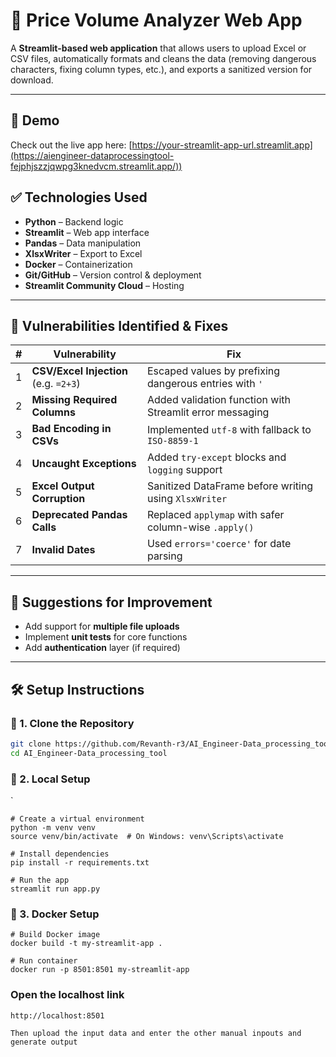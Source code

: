 # 🧾 Price Volume Analyzer Web App

A **Streamlit-based web application** that allows users to upload Excel or CSV files, automatically formats and cleans the data (removing dangerous characters, fixing column types, etc.), and exports a sanitized version for download.

---
## 🚀 Demo

Check out the live app here: [https://your-streamlit-app-url.streamlit.app](https://aiengineer-dataprocessingtool-fejphjszzjqwpg3knedvcm.streamlit.app/))

## ✅ Technologies Used

- **Python** – Backend logic  
- **Streamlit** – Web app interface  
- **Pandas** – Data manipulation  
- **XlsxWriter** – Export to Excel  
- **Docker** – Containerization  
- **Git/GitHub** – Version control & deployment  
- **Streamlit Community Cloud** – Hosting

---

## 🔐 Vulnerabilities Identified & Fixes

| # | Vulnerability | Fix |
|---|---------------|-----|
| 1 | **CSV/Excel Injection** (e.g. `=2+3`) | Escaped values by prefixing dangerous entries with `'` |
| 2 | **Missing Required Columns** | Added validation function with Streamlit error messaging |
| 3 | **Bad Encoding in CSVs** | Implemented `utf-8` with fallback to `ISO-8859-1` |
| 4 | **Uncaught Exceptions** | Added `try-except` blocks and `logging` support |
| 5 | **Excel Output Corruption** | Sanitized DataFrame before writing using `XlsxWriter` |
| 6 | **Deprecated Pandas Calls** | Replaced `applymap` with safer column-wise `.apply()` |
| 7 | **Invalid Dates** | Used `errors='coerce'` for date parsing |

---

## 🌟 Suggestions for Improvement

- Add support for **multiple file uploads**
- Implement **unit tests** for core functions
- Add **authentication** layer (if required)

---

## 🛠️ Setup Instructions

### 🔹 1. Clone the Repository

```bash
git clone https://github.com/Revanth-r3/AI_Engineer-Data_processing_tool.git
cd AI_Engineer-Data_processing_tool

```
### 🔹 2. Local Setup
`
```
# Create a virtual environment
python -m venv venv
source venv/bin/activate  # On Windows: venv\Scripts\activate

# Install dependencies
pip install -r requirements.txt

# Run the app
streamlit run app.py
```

### 🔹 3. Docker Setup

```
# Build Docker image
docker build -t my-streamlit-app .

# Run container
docker run -p 8501:8501 my-streamlit-app
```

### Open the localhost link

```
http://localhost:8501

Then upload the input data and enter the other manual inpouts and generate output
```

